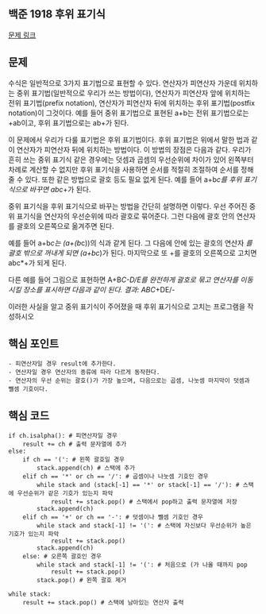 ## 백준 1918 후위 표기식
[문제 링크](https://www.acmicpc.net/problem/1918)

## 문제
수식은 일반적으로 3가지 표기법으로 표현할 수 있다. 연산자가 피연산자 가운데 위치하는 중위 표기법(일반적으로 우리가 쓰는 방법이다), 연산자가 피연산자 앞에 위치하는 전위 표기법(prefix notation), 연산자가 피연산자 뒤에 위치하는 후위 표기법(postfix notation)이 그것이다. 예를 들어 중위 표기법으로 표현된 a+b는 전위 표기법으로는 +ab이고, 후위 표기법으로는 ab+가 된다.

이 문제에서 우리가 다룰 표기법은 후위 표기법이다. 후위 표기법은 위에서 말한 법과 같이 연산자가 피연산자 뒤에 위치하는 방법이다. 이 방법의 장점은 다음과 같다. 우리가 흔히 쓰는 중위 표기식 같은 경우에는 덧셈과 곱셈의 우선순위에 차이가 있어 왼쪽부터 차례로 계산할 수 없지만 후위 표기식을 사용하면 순서를 적절히 조절하여 순서를 정해줄 수 있다. 또한 같은 방법으로 괄호 등도 필요 없게 된다. 예를 들어 a+b*c를 후위 표기식으로 바꾸면 abc*+가 된다.

중위 표기식을 후위 표기식으로 바꾸는 방법을 간단히 설명하면 이렇다. 우선 주어진 중위 표기식을 연산자의 우선순위에 따라 괄호로 묶어준다. 그런 다음에 괄호 안의 연산자를 괄호의 오른쪽으로 옮겨주면 된다.

예를 들어 a+b*c는 (a+(b*c))의 식과 같게 된다. 그 다음에 안에 있는 괄호의 연산자 *를 괄호 밖으로 꺼내게 되면 (a+bc*)가 된다. 마지막으로 또 +를 괄호의 오른쪽으로 고치면 abc*+가 되게 된다.

다른 예를 들어 그림으로 표현하면 A+B*C-D/E를 완전하게 괄호로 묶고 연산자를 이동시킬 장소를 표시하면 다음과 같이 된다.
결과: ABC*+DE/-

이러한 사실을 알고 중위 표기식이 주어졌을 때 후위 표기식으로 고치는 프로그램을 작성하시오

## 핵심 포인트
```
- 피연산자일 경우 result에 추가한다.
- 연산자일 경우 연산자의 종류에 따라 다르게 동작한다.
- 연산자의 우선 순위는 괄호()가 가장 높으며, 다음으로는 곱셈, 나눗셈 마지막이 덧셈과 뺄셈 기호이다.
```

## 핵심 코드
```
if ch.isalpha(): # 피연산자일 경우
    result += ch # 출력 문자열에 추가
else:
    if ch == '(': # 왼쪽 괄호일 경우
        stack.append(ch) # 스택에 추가
    elif ch == '*' or ch == '/': # 곱셈이나 나눗셈 기호인 경우
        while stack and (stack[-1] == '*' or stack[-1] == '/'): # 스택에 우선순위가 같은 기호가 있는지 파악
            result += stack.pop() # 스택에서 pop하고 출력 문자열에 저장
        stack.append(ch)
    elif ch == '+' or ch == '-': # 덧셈이나 뺄셈 기호인 경우
        while stack and stack[-1] != '(': # 스택에 자신보다 우선순위가 높은 기호가 있는지 파악
            result += stack.pop()
        stack.append(ch)
    else: # 오른쪽 괄호인 경우
        while stack and stack[-1] != '(': # 처음으로 (가 나올 때까지 pop
            result += stack.pop()
        stack.pop() # 왼쪽 괄호 제거

while stack:
    result += stack.pop() # 스택에 남아있는 연산자 출력
```
